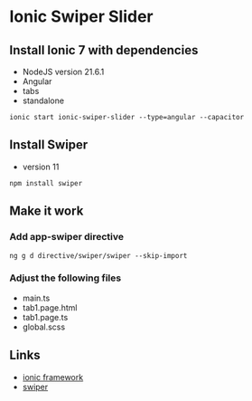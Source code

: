 # Ionic Swiper Slider

## Install Ionic 7 with dependencies
- NodeJS version 21.6.1
- Angular
- tabs
- standalone

```
ionic start ionic-swiper-slider --type=angular --capacitor
```

## Install Swiper
- version 11
```
npm install swiper
```

## Make it work
### Add app-swiper directive
```
ng g d directive/swiper/swiper --skip-import
```

### Adjust the following files
- main.ts
- tab1.page.html
- tab1.page.ts
- global.scss

## Links
- [ionic framework](https://ionicframework.com/)
- [swiper](https://swiperjs.com/)
